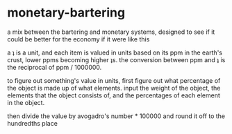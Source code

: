 # monetary-bartering
a mix between the bartering and monetary systems, designed to see if it could be better for the economy if it were like this

a ʇ is a unit, and each item is valued in units based on its
ppm in the earth's crust, lower ppms becoming higher ʇs. the
conversion between ppm and ʇ is the reciprocal of ppm / 1000000.

to figure out something's value in units, first figure out
what percentage of the object is made up of what elements.
input the weight of the object, the elements that the object
consists of, and the percentages of each element in the object.

then divide the value by avogadro's number * 100000 and round it off to the hundredths place

